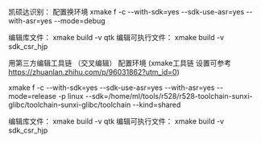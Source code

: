 凯硕达识别：
配置换环境
xmake f -c --with-sdk=yes --sdk-use-asr=yes --with-asr=yes --mode=debug

编辑库文件： xmake build -v qtk
编辑可执行文件： xmake build -v sdk_csr_hjp

用第三方编辑工具链 （交叉编辑）
配置环境 (xmake工具链 设置可参考   https://zhuanlan.zhihu.com/p/96031862?utm_id=0)

xmake f -c --with-sdk=yes --sdk-use-asr=yes --with-asr=yes --mode=release -p linux --sdk=/home/ml/tools/r528/r528-toolchain-sunxi-glibc/toolchain-sunxi-glibc/toolchain --kind=shared

编辑库文件： xmake build -v qtk
编辑可执行文件： xmake build -v sdk_csr_hjp
